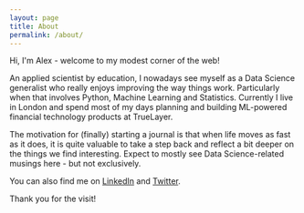 ```yaml
---
layout: page
title: About
permalink: /about/
---
```


Hi, I'm Alex - welcome to my modest corner of the web!

An applied scientist by education, I nowadays see myself as a Data Science generalist who really enjoys improving the way things work. Particularly when that involves Python, Machine Learning and Statistics. Currently I live in London and spend most of my days planning and building ML-powered financial technology products at TrueLayer.

The motivation for (finally) starting a journal is that when life moves as fast as it does, it is quite valuable to take a step back and reflect a bit deeper on the things we find interesting. Expect to mostly see Data Science-related musings here - but not exclusively.

You can also find me on [LinkedIn](https://www.linkedin.com/in/alexspanos/) and [Twitter](https://twitter.com/alexiospanos).

Thank you for the visit!
